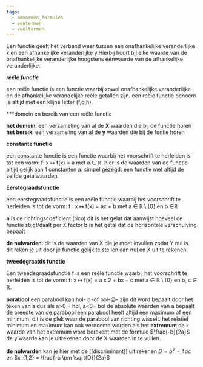 ```yaml
---
tags:
  - omvormen_formules
  - eentermen
  - veeltermen
---
```


Een functie geeft het verband weer tussen een onafhankelijke veranderlijke x en een afhankelijke veranderlijke y.Hierbij hoort bij elke waarde van de onafhankelijke veranderlijke hoogstens éénwaarde van de afhankelijke veranderlijke.

***reële functie***

een reële functie is een functie waarbij zowel onafhankelijke veranderlijke en de afhankelijke verandelijke reële getallen zijn.
een reële functie benoem je altijd met een klijne letter (f,g,h).

***domein en bereik van een reële functie

**het domein**: een verzameling van al de **X** waarden die bij de functie horen
**het bereik**: een verzameling van al de **y** waarden die bij de funtie horen 

**constante functie**

een constante functie is een functie waarbij het voorschrift te herleiden is tot een vorm: 
f: x ↦ f(x) = a met a ∈ $\mathbb{R}$. hier is de waarden van de functie altijd gelijk aan 1 constanten a.
simpel gezegd: een functie met altijd de zelfde getalwaarden.

**Eerstegraadsfunctie** 

een eerstegraadsfunctie is een reële functie waarbij het voorschrift te herleiden is tot de vorm:
f : x ↦ f(x) = ax + b met a ∈ $\mathbb{R} \setminus \{0\}$ en b ∈$\mathbb{R}$

**a** is de richtingscoeficient (rico) dit is het gelat dat aanwijst hoeveel de functie stijgt/daalt per X factor
**b** is het getal dat de horizontale verschuiving bepaalt 

**de nulwarden**: dit is de waarden van X die je moet invullen zodat Y nul is.
dit reken je uit door je functie gelijk te stellen aan nul en X uit te rekenen.

**tweedegraatds functie**

Een tweedegraadsfunctie f is een reële functie waarbij het voorschrift te herleiden is tot de vorm: f: x ↦ f(x) = a x 2 + bx + c met a ∈ $\mathbb{R} \setminus \{0\}$ en b, c ∈ $\mathbb{R}$.

**parabool**
een parabool kan hol-☺-of bol-☹- zijn dit word bepaalt door het teken van a
dus als a>0 = hol, a<0= bol
de absolute waarden van a bepaalt de breedte van de parabool
een parabool heeft altijd een maximum of een minimum. dit is de plek waar de parabool van richting wisselt. het relatief minimum en maximum kan ook vernoemd worden als  het **extremum**
de x waarde van het extremum word berekent met de formule $\frac{-b}{2a}$ 
de y waarde kan je uitrekenen door de X waarden in te vullen.


**de nulwarden**
kan je hier met de [[discriminant]] uit rekenen 
$D = b^2 − 4ac$ en $x_{1,2} = \frac{-b \pm \sqrt{D}}{2a}$







